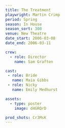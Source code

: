 ```yaml
---
title: The Treatment
playwright: Martin Crimp
period: Spring
season: In House
season_sort: 300
venue: New Theatre
date_start: 2006-03-08
date_end: 2006-03-11

crew:
  - role: Director
    name: Sam Grafton

cast:
 - role: Bride
   name: Maia Gibbs
 - role: Nicky
   name: Emily Medhurst

assets:
  - type: poster
    image: d4GRQrD

prod_shots: Cr3MsK
---
```

